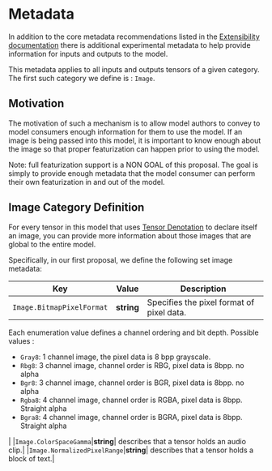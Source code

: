 # Metadata

In addition to the core metadata recommendations listed in the [Extensibility documentation](IR.md) there is additional experimental metadata to help provide information for inputs and outputs to the model.  

This metadata applies to all inputs and outputs tensors of a given category.    The first such category we define is : `Image`.

## Motivation

The motivation of such a mechanism is to allow model authors to convey to model consumers enough information for them to use the model.    If an image is being passed into this model, it is important to know enough
about the image so that proper featurization can happen prior to using the model.   

Note: full featurization support is a NON GOAL of this proposal. The goal is simply to provide enough metadata that the model consumer can perform their own featurization in and out of the model.

## Image Category Definition

For every tensor in this model that uses [Tensor Denotation](TensorDenotation.md) to declare itself an image, you can provide more information about those images that are global to the entire model.

Specifically, in our first proposal, we define the following set image metadata:

|Key|Value|Description|
|-----|----|-----------|
|`Image.BitmapPixelFormat`|__string__| Specifies the pixel format of pixel data. 
Each enumeration value defines a channel ordering and bit depth. 
Possible values : <ul><li>`Gray8`: 1 channel image, the pixel data is 8 bpp grayscale.</li><li>`Rbg8`: 3 channel image, channel order is RBG, pixel data is 8bpp.  no alpha</li><li>`Bgr8`: 3 channel image, channel order is BGR, pixel data is 8bpp.  no alpha</li><li>`Rgba8`: 4 channel image, channel order is RGBA, pixel data is 8bpp.  Straight alpha</li><li>`Bgra8`: 4 channel image, channel order is BGRA, pixel data is 8bpp.  Straight alpha</li></ul>|
|`Image.ColorSpaceGamma`|__string__| describes that a tensor holds an audio clip.|
|`Image.NormalizedPixelRange`|__string__| describes that a tensor holds a block of text.|


		
